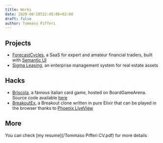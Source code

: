 ```yaml
---
title: Works
date: 2020-06-18T22:45:06+02:00
draft: false
author: Tommaso Pifferi
---
```


## Projects

- [ForecastCycles](https://forecastcycles.com), a SaaS for expert and amateur financial traders, built with [Semantic UI](https://react.semantic-ui.com/)
- [Sigma Leasing](https://sigma.logibrick.com/), an enterprise management system for real estate assets

## Hacks

- [Briscola](https://en.boardgamearena.com/#!gamepanel?game=briscola), a famous italian card game, hosted on BoardGameArena. Source code available [here](https://github.com/neslinesli93/briscola-bga)
- [BreakoutEx](https://breakoutex.tommasopifferi.com), a Breakout clone written in pure Elixir that can be played in the browser thanks to [Phoenix LiveView](https://github.com/phoenixframework/phoenix_live_view)

## More

You can check [my resume](/Tommaso Pifferi CV.pdf) for more details
